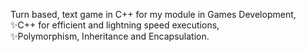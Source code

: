   Turn based, text game in C++ for my module in Games Development,<br>
✨C++ for efficient and lightning speed executions,<br>
✨Polymorphism, Inheritance and Encapsulation.
